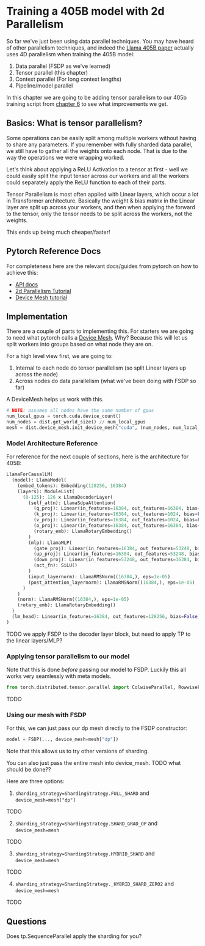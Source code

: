 # Training a 405B model with 2d Parallelism

So far we've just been using data parallel techniques. You may have heard of other parallelism techniques, and indeed the [Llama 405B paper](https://ai.meta.com/research/publications/the-llama-3-herd-of-models/) actually uses 4D parallelism when training the 405B model:

1. Data parallel (FSDP as we've learned)
2. Tensor parallel (this chapter)
3. Context parallel (For long context lengths)
4. Pipeline/model parallel

In this chapter we are going to be adding tensor parallelism to our 405b training script from [chapter 6](../06-training-llama-405b/) to see what improvements we get.

## Basics: What is tensor parallelism?

Some operations can be easily split among multiple workers without having to share any parameters. If you remember with fully sharded data parallel, we still have to gather all the weights onto each node. That is due to the way the operations we were wrapping worked.

Let's think about applying a ReLU Activation to a tensor at first - well we could easily split the input tensor across our workers and all the workers could separately apply the ReLU function to each of their parts.

Tensor Parallelism is most often applied with Linear layers, which occur a lot in Transformer architecture. Basically the weight & bias matrix in the Linear layer are split up across your workers, and then when applying the forward to the tensor, only the tensor needs to be split across the workers, not the weights.

This ends up being much cheaper/faster!

## Pytorch Reference Docs

For completeness here are the relevant docs/guides from pytorch on how to achieve this:
- [API docs](https://pytorch.org/docs/stable/distributed.tensor.parallel.html#tensor-parallelism-torch-distributed-tensor-parallel)
- [2d Parallelism Tutorial](https://pytorch.org/tutorials/intermediate/TP_tutorial.html#large-scale-transformer-model-training-with-tensor-parallel-tp)
- [Device Mesh tutorial](https://pytorch.org/tutorials/recipes/distributed_device_mesh.html)

## Implementation

There are a couple of parts to implementing this. For starters we are going to need what pytorch calls a [Device Mesh](https://pytorch.org/docs/stable/distributed.html#torch.distributed.device_mesh.DeviceMesh). Why? Because this will let us split workers into groups based on what node they are on.

For a high level view first, we are going to:

1. Internal to each node do tensor parallelism (so split Linear layers up across the node)
2. Across nodes do data parallelism (what we've been doing with FSDP so far)

A DeviceMesh helps us work with this.

```python
# NOTE: assumes all nodes have the same number of gpus
num_local_gpus = torch.cuda.device_count()
num_nodes = dist.get_world_size() // num_local_gpus
mesh = dist.device_mesh.init_device_mesh("cuda", (num_nodes, num_local_gpus), ("dp", "tp"))
```

### Model Architecture Reference

For reference for the next couple of sections, here is the architecture for 405B:

```python
LlamaForCausalLM(
  (model): LlamaModel(
    (embed_tokens): Embedding(128256, 16384)
    (layers): ModuleList(
      (0-125): 126 x LlamaDecoderLayer(
        (self_attn): LlamaSdpaAttention(
          (q_proj): Linear(in_features=16384, out_features=16384, bias=False)
          (k_proj): Linear(in_features=16384, out_features=1024, bias=False)
          (v_proj): Linear(in_features=16384, out_features=1024, bias=False)
          (o_proj): Linear(in_features=16384, out_features=16384, bias=False)
          (rotary_emb): LlamaRotaryEmbedding()
        )
        (mlp): LlamaMLP(
          (gate_proj): Linear(in_features=16384, out_features=53248, bias=False)
          (up_proj): Linear(in_features=16384, out_features=53248, bias=False)
          (down_proj): Linear(in_features=53248, out_features=16384, bias=False)
          (act_fn): SiLU()
        )
        (input_layernorm): LlamaRMSNorm((16384,), eps=1e-05)
        (post_attention_layernorm): LlamaRMSNorm((16384,), eps=1e-05)
      )
    )
    (norm): LlamaRMSNorm((16384,), eps=1e-05)
    (rotary_emb): LlamaRotaryEmbedding()
  )
  (lm_head): Linear(in_features=16384, out_features=128256, bias=False)
)
```

TODO we apply FSDP to the decoder layer block, but need to apply TP to the linear layers/MLP?

### Applying tensor parallelism to our model

Note that this is done *before* passing our model to FSDP. Luckily this all works very seamlessly with meta models.

```python
from torch.distributed.tensor.parallel import ColwiseParallel, RowwiseParallel, parallelize_module
```
TODO


### Using our mesh with FSDP

For this, we can just pass our dp mesh directly to the FSDP constructor:

```python
model = FSDP(..., device_mesh=mesh["dp"])
```

Note that this allows us to try other versions of sharding.

You can also just pass the entire mesh into device_mesh. TODO what should be done??

Here are three options:
1. `sharding_strategy=ShardingStrategy.FULL_SHARD` and `device_mesh=mesh["dp"]`

TODO

2. `sharding_strategy=ShardingStrategy.SHARD_GRAD_OP` and `device_mesh=mesh`

TODO

3. `sharding_strategy=ShardingStrategy.HYBRID_SHARD` and `device_mesh=mesh`

TODO

4. `sharding_strategy=ShardingStrategy._HYBRID_SHARD_ZERO2` and `device_mesh=mesh`

TODO


## Questions

Does tp.SequenceParallel apply the sharding for you?